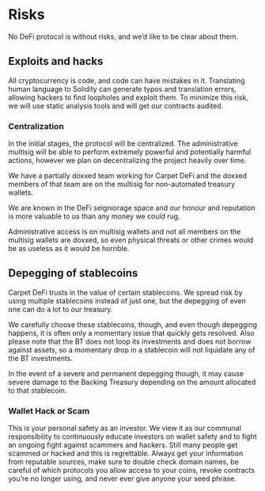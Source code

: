 # Risks

No DeFi protocol is without risks, and we’d like to be clear about them.

## Exploits and hacks

All cryptocurrency is code, and code can have mistakes in it. Translating human language to Solidity can generate typos and translation errors, allowing hackers to find loopholes and exploit them. To minimize this risk, we will use static analysis tools and will get our contracts audited.

### Centralization

In the initial stages, the protocol will be centralized. The administrative multisig will be able to perform extremely powerful and potentially harmful actions, however we plan on decentralizing the project heavily over time.

We have a partially doxxed team working for Carpet DeFi and the doxxed members of that team are on the multisig for non-automated treasury wallets.

We are known in the DeFi seigniorage space and our honour and reputation is more valuable to us than any money we could rug.

Administrative access is on multisig wallets and not all members on the multisig wallets are doxxed, so even physical threats or other crimes would be as useless as it would be horrible.

## Depegging of stablecoins

Carpet DeFi trusts in the value of certain stablecoins. We spread risk by using multiple stablecoins instead of just one, but the depegging of even one can do a lot to our treasury.

We carefully choose these stablecoins, though, and even though depegging happens, it is often only a momentary issue that quickly gets resolved. Also please note that the BT does not loop its investments and does not borrow against assets, so a momentary drop in a stablecoin will not liquidate any of the BT investments.

In the event of a severe and permanent depegging though, it may cause severe damage to the Backing Treasury depending on the amount allocated to that stablecoin.

### Wallet Hack or Scam

This is your personal safety as an investor. We view it as our communal responsibility to continuously educate investors on wallet safety and to fight an ongoing fight against scammers and hackers. Still many people get scammed or hacked and this is regrettable. Always get your information from reputable sources, make sure to double check domain names, be careful of which protocols you allow access to your coins, revoke contracts you’re no longer using, and never ever give anyone your seed phrase.

